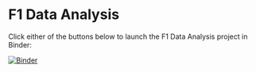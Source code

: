 # F1 Data Analysis

Click either of the buttons below to launch the F1 Data Analysis project in Binder:

[![Binder](https://mybinder.org/badge_logo.svg)](https://mybinder.org/v2/gh/HunterSprigings/f1_data_analysis/main?labpath=voila%2Frender%2Ff1_data_analysis_final.ipynb)
